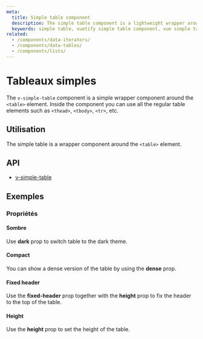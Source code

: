 ```yaml
---
meta:
  title: Simple table component
  description: The simple table component is a lightweight wrapper around the table element that provides a Material Design feel without all the baggage.
  keywords: simple table, vuetify simple table component, vue simple table component, table component
related:
  - /components/data-iterators/
  - /components/data-tables/
  - /components/lists/
---
```


# Tableaux simples

The `v-simple-table` component is a simple wrapper component around the `<table>` element. Inside the component you can use all the regular table elements such as `<thead>`, `<tbody>`, `<tr>`, etc.

<entry-ad />

## Utilisation

The simple table is a wrapper component around the `<table>` element.

<example file="v-simple-table/usage" />

## API

- [v-simple-table](/api/v-simple-table)

<inline-api page="components/simple-tables" />

## Exemples

### Propriétés

#### Sombre

Use **dark** prop to switch table to the dark theme.

<example file="v-simple-table/prop-dark" />

#### Compact

You can show a dense version of the table by using the **dense** prop.

<example file="v-simple-table/prop-dense" />

#### Fixed header

Use the **fixed-header** prop together with the **height** prop to fix the header to the top of the table.

<example file="v-simple-table/prop-fixed-header" />

#### Height

Use the **height** prop to set the height of the table.

<example file="v-simple-table/prop-height" />

<backmatter />
